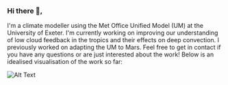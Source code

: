 ### Hi there 👋, 

I'm a climate modeller using the Met Office Unified Model (UM) at the University of Exeter. I'm currently working on improving our understanding of low cloud feedback in the tropics and their effects on deep convection. I previously worked on adapting the UM to Mars. Feel free to get in contact if you have any questions or are just interested about the work!
Below is an idealised visualisation of the work so far:

![Alt Text](https://github.com/dannymcculloch/dannymcculloch/blob/main/Mars_LLD_dust_test.gif)

<!--
**dannymcculloch/dannymcculloch** is a ✨ _special_ ✨ repository because its `README.md` (this file) appears on your GitHub profile.

Here are some ideas to get you started:

- 🔭 I’m currently working on ...
- 🌱 I’m currently learning ...
- 👯 I’m looking to collaborate on ...
- 🤔 I’m looking for help with ...
- 💬 Ask me about ...
- 📫 How to reach me: ...
- 😄 Pronouns: ...
- ⚡ Fun fact: ...
-->
